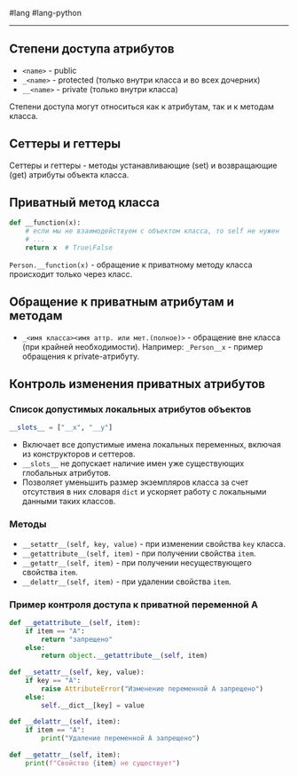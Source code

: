 #lang #lang-python

---
## Степени доступа атрибутов
- `<name>` - public
- `_<name>` - protected (только внутри класса и во всех дочерних)
- `__<name>` - private (только внутри класса)

Степени доступа могут относиться как к атрибутам, так и к методам класса.

## Сеттеры и геттеры

Сеттеры и геттеры - методы устанавливающие (set) и возвращающие (get) атрибуты объекта класса.

## Приватный метод класса

```python
def __function(x):
    # если мы не взаимодействуем с объектом класса, то self не нужен
    # ...
    return x  # True\False
```

`Person.__function(x)` - обращение к приватному методу класса происходит только через класс.

## Обращение к приватным атрибутам и методам

- `_<имя класса><имя аттр. или мет.(полное)>` - обращение вне класса (при крайней необходимости).
  Например: `_Person__x` - пример обращения к private-атрибуту.

## Контроль изменения приватных атрибутов

### Список допустимых локальных атрибутов объектов

```python
__slots__ = ["__x", "__y"]
```

- Включает все допустимые имена локальных переменных, включая из конструкторов и сеттеров.
- `__slots__` не допускает наличие имен уже существующих глобальных атрибутов.
- Позволяет уменьшить размер экземпляров класса за счет отсутствия в них словаря `dict` и ускоряет работу с локальными данными таких классов.

### Методы

- `__setattr__(self, key, value)` - при изменении свойства `key` класса.
- `__getattribute__(self, item)` - при получении свойства `item`.
- `__getattr__(self, item)` - при получении несуществующего свойства `item`.
- `__delattr__(self, item)` - при удалении свойства `item`.

### Пример контроля доступа к приватной переменной A

```python
def __getattribute__(self, item):
    if item == "A":
        return "запрещено"
    else:
        return object.__getattribute__(self, item)
        
def __setattr__(self, key, value):
    if key == "A":
        raise AttributeError("Изменение переменной A запрещено")
    else:
        self.__dict__[key] = value
        
def __delattr__(self, item):
    if item == "A":
        print("Удаление переменной A запрещено")
        
def __getattr__(self, item):
    print(f"Свойство {item} не существует")
```


